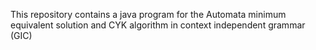This repository contains a java program for the Automata minimum equivalent solution and CYK algorithm in context independent grammar (GIC)
